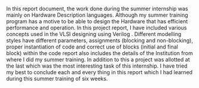  In this report document, the work done during the summer internship was mainly on Hardware 
Description languages. Although my summer training program has a motive to be able to design 
the Hardware that has efficient performance and operation. In this project report, I have included 
various  concepts  used  in  the  VLSI  designing  using  Verilog  .  Different  modelling  styles  have 
different parameters, assignments (blocking and non-blocking), proper instantiation of code and 
correct use of blocks (initial and final block) within the code report also includes the details  of 
the Institution from where I did my summer training. In addition  to this a project was allotted at 
the last which was the most interesting task  of this internship. 
I have tried my best to conclude each and every thing in this report which I had learned during 
this summer training of six weeks.

